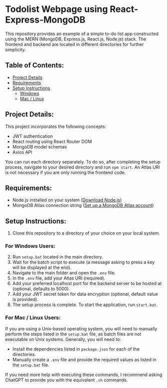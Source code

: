# Todolist Webpage using React-Express-MongoDB

This repository provides an example of a simple to-do list app constructed using the MERN (MongoDB, Express.js, React.js, Node.js) stack.
The frontend and backend are located in different directories for further simplicity.

## **Table of Contents**:

- [Project Details](#details)
- [Requirements](#requirements)
- [Setup Instructions](#setup-instructions)
  - [Windows](#windows)
  - [Mac / Linux](#mac-linux)

<a name="details"></a>

## **Project Details**:

This project incorporates the following concepts:

- JWT authentication
- React routing using React Router DOM
- MongoDB model schemas
- Axios API

You can run each directory separately. To do so, after completing the setup process, navigate to your desired directory and run `npm start`.
An Atlas URI is not necessary if you are only running the frontend code.

<a name="requirements"></a>

## **Requirements**:

- Node.js installed on your system ([Download Node.js](https://nodejs.org/en/download/current))
- MongoDB Atlas connection string ([Set up a MongoDB Atlas account](https://www.mongodb.com/cloud/atlas/register))

<a name="setup-instructions"></a>

## **Setup Instructions**:

1. Clone this repository to a directory of your choice on your local system.

<a name="windows"></a>

### For Windows Users:

2. Run `setup.bat` located in the main directory.
3. Wait for the batch script to execute (a message asking to press a key will be displayed at the end).
4. Navigate to the main folder and open the `.env` file.
5. In the `.env` file, add your Atlas URI (required).
6. Add your preferred localhost port for the backend server to be hosted at (optional, defaults to 5000).
7. Add your JWT secret token for data encryption (optional, default value is provided).
8. The setup process is complete. To start the application, run `start.bat`.

<a name="mac-linux"></a>

### For Mac / Linux Users:

If you are using a Unix-based operating system, you will need to manually perform the steps listed in the `setup.bat` file, as batch files are not executable on Unix systems. Generally, you will need to:

- Install the dependencies listed in `package.json` for each of the directories.
- Manually create a `.env` file and provide the required values as listed in the `setup.bat` file.

If you need more help with executing these commands, I recommend asking ChatGPT to provide you with the equivalent `.sh` commands.
